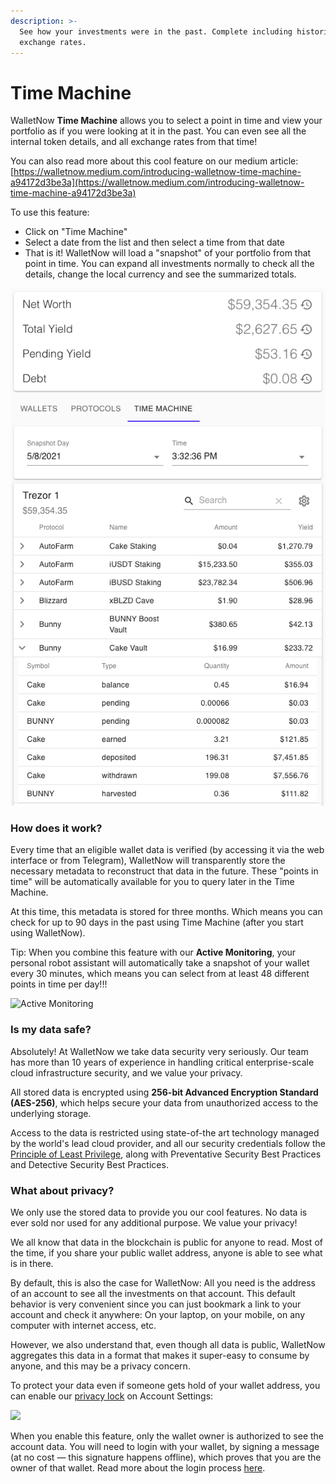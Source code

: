```yaml
---
description: >-
  See how your investments were in the past. Complete including historical
  exchange rates.
---
```


# Time Machine

WalletNow **Time Machine** allows you to select a point in time and view your portfolio as if you were looking at it in the past. You can even see all the internal token details, and all exchange rates from that time!

You can also read more about this cool feature on our medium article: [https://walletnow.medium.com/introducing-walletnow-time-machine-a94172d3be3a](https://walletnow.medium.com/introducing-walletnow-time-machine-a94172d3be3a)

To use this feature:

* Click on "Time Machine"
* Select a date from the list and then select a time from that date
* That is it! WalletNow will load a "snapshot" of your portfolio from that point in time. You can expand all investments normally to check all the details, change the local currency and see the summarized totals.

![Sample Time Machine view](../.gitbook/assets/image%20%2814%29.png)

### How does it work? <a id="1f34"></a>

Every time that an eligible wallet data is verified \(by accessing it via the web interface or from Telegram\), WalletNow will transparently store the necessary metadata to reconstruct that data in the future. These "points in time" will be automatically available for you to query later in the Time Machine.

At this time, this metadata is stored for three months. Which means you can check for up to 90 days in the past using Time Machine \(after you start using WalletNow\).

Tip: When you combine this feature with our **Active Monitoring**, your personal robot assistant will automatically take a snapshot of your wallet every 30 minutes, which means you can select from at least 48 different points in time per day!!!

![Active Monitoring](https://miro.medium.com/max/342/1*pcqMbgGjpZtJ6JvxtuiTzA.png)

### Is my data safe? <a id="2c6f"></a>

Absolutely! At WalletNow we take data security very seriously. Our team has more than 10 years of experience in handling critical enterprise-scale cloud infrastructure security, and we value your privacy.

All stored data is encrypted using **256-bit Advanced Encryption Standard \(AES-256\)**, which helps secure your data from unauthorized access to the underlying storage.

Access to the data is restricted using state-of-the art technology managed by the world's lead cloud provider, and all our security credentials follow the [Principle of Least Privilege](https://en.wikipedia.org/wiki/Principle_of_least_privilege), along with Preventative Security Best Practices and Detective Security Best Practices.

### What about privacy? <a id="8ca0"></a>

We only use the stored data to provide you our cool features. No data is ever sold nor used for any additional purpose. We value your privacy!

We all know that data in the blockchain is public for anyone to read. Most of the time, if you share your public wallet address, anyone is able to see what is in there.

By default, this is also the case for WalletNow: All you need is the address of an account to see all the investments on that account. This default behavior is very convenient since you can just bookmark a link to your account and check it anywhere: On your laptop, on your mobile, on any computer with internet access, etc.

However, we also understand that, even though all data is public, WalletNow aggregates this data in a format that makes it super-easy to consume by anyone, and this may be a privacy concern.

To protect your data even if someone gets hold of your wallet address, you can enable our [privacy lock](privacy-lock.md) on Account Settings:

![](https://miro.medium.com/max/463/0*tkHsWuznLfmaxveK)

When you enable this feature, only the wallet owner is authorized to see the account data. You will need to login with your wallet, by signing a message \(at no cost — this signature happens offline\), which proves that you are the owner of that wallet. Read more about the login process [here](login.md).

